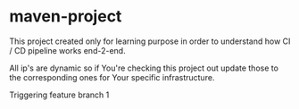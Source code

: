 # maven-project

This project created only for learning purpose in order to understand how CI / CD pipeline works end-2-end.

All ip's are dynamic so if You're checking this project out update those to the corresponding ones for Your specific infrastructure.
 
Triggering feature branch 1
